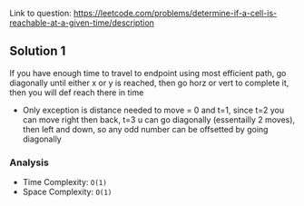 Link to question: https://leetcode.com/problems/determine-if-a-cell-is-reachable-at-a-given-time/description

## Solution 1

If you have enough time to travel to endpoint using most efficient path, go diagonally until either x or y is reached, then go horz or vert to complete it, then you will def reach there in time

- Only exception is distance needed to move = 0 and t=1, since t=2 you can move right then back, t=3 u can go diagonally (essentailly 2 moves), then left and down, so any odd number can be offsetted by going diagonally

### Analysis

- Time Complexity: `O(1)`
- Space Complexity: `O(1)`

